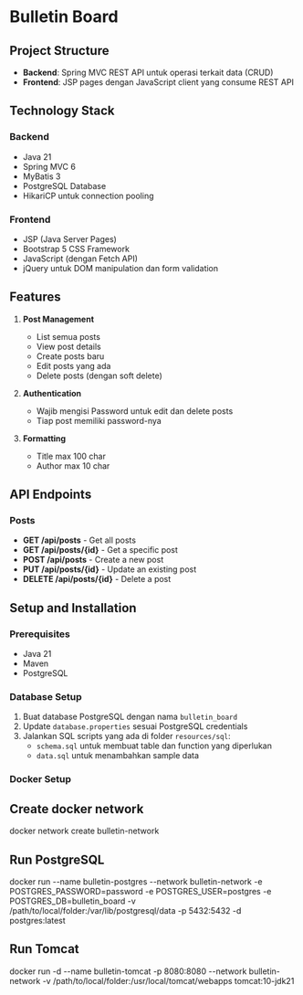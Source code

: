 # Bulletin Board

## Project Structure
- **Backend**: Spring MVC REST API untuk operasi terkait data (CRUD)
- **Frontend**: JSP pages dengan JavaScript client yang consume REST API

## Technology Stack

### Backend
- Java 21
- Spring MVC 6
- MyBatis 3
- PostgreSQL Database
- HikariCP untuk connection pooling

### Frontend
- JSP (Java Server Pages)
- Bootstrap 5 CSS Framework
- JavaScript (dengan Fetch API)
- jQuery untuk DOM manipulation dan form validation

## Features

1. **Post Management**
    - List semua posts
    - View post details
    - Create posts baru
    - Edit posts yang ada
    - Delete posts (dengan soft delete)

2. **Authentication**
    - Wajib mengisi Password untuk edit dan delete posts
    - Tiap post memiliki password-nya

3. **Formatting**
    - Title max 100 char
    - Author max 10 char

## API Endpoints

### Posts

- **GET /api/posts** - Get all posts
- **GET /api/posts/{id}** - Get a specific post
- **POST /api/posts** - Create a new post
- **PUT /api/posts/{id}** - Update an existing post
- **DELETE /api/posts/{id}** - Delete a post

## Setup and Installation

### Prerequisites
- Java 21
- Maven
- PostgreSQL

### Database Setup
1. Buat database PostgreSQL dengan nama `bulletin_board`
2. Update `database.properties` sesuai PostgreSQL credentials
3. Jalankan SQL scripts yang ada di folder `resources/sql`:
    - `schema.sql` untuk membuat table dan function yang diperlukan
    - `data.sql` untuk menambahkan sample data

### Docker Setup
## Create docker network
docker network create bulletin-network

## Run PostgreSQL
docker run --name bulletin-postgres --network bulletin-network -e POSTGRES_PASSWORD=password -e POSTGRES_USER=postgres -e POSTGRES_DB=bulletin_board -v /path/to/local/folder:/var/lib/postgresql/data -p 5432:5432 -d postgres:latest

## Run Tomcat
docker run -d --name bulletin-tomcat -p 8080:8080 --network bulletin-network -v /path/to/local/folder:/usr/local/tomcat/webapps tomcat:10-jdk21
